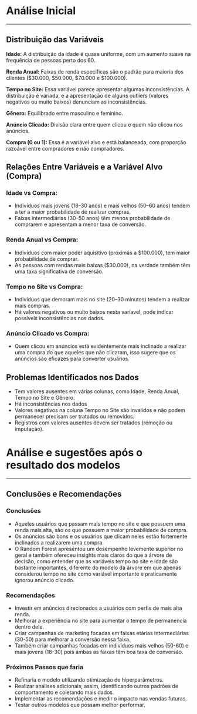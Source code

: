 
# Análise Inicial
---

## Distribuição das Variáveis

**Idade:** A distribuição da idade é quase uniforme, com um aumento suave na frequência de pessoas perto dos 60.

**Renda Anual:** Faixas de renda específicas são o padrão para maioria dos clientes ($30.000, $50.000, $70.000 e $100.000).

**Tempo no Site:** Essa variável parece apresentar algumas inconsistências. A distribuição é variada, e a apresentação de alguns outliers (valores negativos ou muito baixos) denunciam as inconsistências.

**Gênero:** Equilibrado entre masculino e feminino.

**Anúncio Clicado:** Divisão clara entre quem clicou e quem não clicou nos anúncios.

**Compra (0 ou 1):** Essa é a variável alvo e está balanceada, com proporção razoável entre compradores e não compradores.

## Relações Entre Variáveis e a Variável Alvo (Compra)

### Idade vs Compra:
* Indivíduos mais jovens (18–30 anos) e mais velhos (50–60 anos) tendem a ter a maior probabilidade de realizar compras.
* Faixas intermediárias (30–50 anos) têm menos probabilidade de comprarem e apresentam a menor taxa de conversão.

### Renda Anual vs Compra:
* Indivíduos com maior poder aquisitivo (próximas a $100.000), tem maior probabilidade de comprar.
* As pessoas com rendas mais baixas ($30.000), na verdade também têm uma taxa significativa de conversão.

### Tempo no Site vs Compra:
* Indivíduos que demoram mais no site (20–30 minutos) tendem a realizar mais compras.
* Há valores negativos ou muito baixos nesta variavel, pode indicar possíveis inconsistências nos dados.

### Anúncio Clicado vs Compra:
* Quem clicou em anúncios está evidentemente mais inclinado a realizar uma compra do que aqueles que não clicaram, isso sugere que os anúncios são eficazes para converter usuários.

## Problemas Identificados nos Dados
* Tem valores ausentes em várias colunas, como Idade, Renda Anual, Tempo no Site e Gênero.
* Há inconsistências nos dados
* Valores negativos na coluna Tempo no Site são invalidos e não podem permanecer precisam ser tratados ou removidos.
* Registros com valores ausentes devem ser tratados (remoção ou imputação).


# Análise e sugestões após o resultado dos modelos
---

## Conclusões e Recomendações

### Conclusões
* Aqueles usuários que passam mais tempo no site e que possuem uma renda mais alta, são os que possuem a maior probabilidade de compra.
* Os anúncios são bons e os usuários que clicam neles estão fortemente inclinados a realizarem uma compra.
* O Random Forest apresentou um desempenho levemente superior no geral e também ofereceu insights mais claros do que a árvore de decisão, como entender que as variáveis tempo no site e idade são bastante importantes, diferente do modelo da árvore em que apenas considerou tempo no site como variável importante e praticamente ignorou anúncio clicado.

### Recomendações
* Investir em anúncios direcionados a usuários com perfis de mais alta renda.
* Melhorar a experiência no site para aumentar o tempo de permanencia dentro dele.
* Criar campanhas de marketing focadas em faixas etárias intermediárias (30-50) para melhorar a conversão nessa faixa.
* Também criar campanhas focadas em indivíduos mais velhos (50-60) e mais jovens (18-30) pois ambas as faixas têm boa taxa de  conversão.

### Próximos Passos que faria
* Refinaria o modelo utilizando otimização de hiperparâmetros.
* Realizar análises adicionais, assim, identificando outros padrões de comportamento e coletando mais dados.
* Implementar as recomendações e medir o impacto nas vendas futuras.
* Testar outros modelos que possam melhor performar.